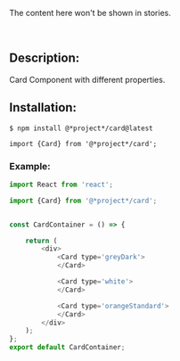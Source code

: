 <!-- STORY -->
<!-- STORY HIDE START -->
The content here won't be shown in stories.
<!-- STORY HIDE END -->


<br/>  

## Description:
Card Component with different properties.

## Installation:
```
$ npm install @*project*/card@latest
```

```
import {Card} from '@*project*/card';
```


### Example:
```js
import React from 'react';

import {Card} from '@*project*/card';


const CardContainer = () => {

    return (
        <div>
            <Card type='greyDark'>
            </Card>

            <Card type='white'>
            </Card>

            <Card type='orangeStandard'>
            </Card>
        </div>
    );
};
export default CardContainer;
```
